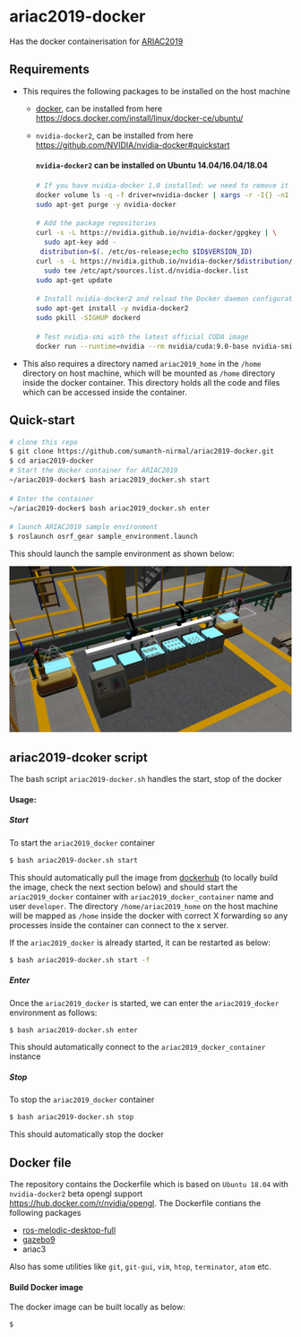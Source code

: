 # ariac2019-docker
Has the docker containerisation for [ARIAC2019](https://www.nist.gov/el/intelligent-systems-division-73500/agile-robotics-industrial-automation-competition) 


## Requirements

- This requires the following packages to be installed on the host machine
  - [docker](https://www.docker.com/), can be installed from here https://docs.docker.com/install/linux/docker-ce/ubuntu/
  - `nvidia-docker2`, can be installed from here https://github.com/NVIDIA/nvidia-docker#quickstart

     #### `nvidia-docker2` can be installed on Ubuntu 14.04/16.04/18.04 
    ```sh
    # If you have nvidia-docker 1.0 installed: we need to remove it and all existing GPU containers
    docker volume ls -q -f driver=nvidia-docker | xargs -r -I{} -n1 docker ps -q -a -f volume={} | xargs -r docker rm -f
    sudo apt-get purge -y nvidia-docker

    # Add the package repositories
    curl -s -L https://nvidia.github.io/nvidia-docker/gpgkey | \
      sudo apt-key add -
     distribution=$(. /etc/os-release;echo $ID$VERSION_ID)
    curl -s -L https://nvidia.github.io/nvidia-docker/$distribution/nvidia-docker.list | \
      sudo tee /etc/apt/sources.list.d/nvidia-docker.list
    sudo apt-get update

    # Install nvidia-docker2 and reload the Docker daemon configuration
    sudo apt-get install -y nvidia-docker2
    sudo pkill -SIGHUP dockerd

    # Test nvidia-smi with the latest official CUDA image
    docker run --runtime=nvidia --rm nvidia/cuda:9.0-base nvidia-smi
    ```
- This also requires a directory named `ariac2019_home` in the `/home` directory on host machine, which will be mounted as `/home` directory inside the docker container. This directory holds all the code and files which can be accessed inside the container.

## Quick-start

```sh
# clone this repo
$ git clone https://github.com/sumanth-nirmal/ariac2019-docker.git
$ cd ariac2019-docker
# Start the docker container for ARIAC2019
~/ariac2019-docker$ bash ariac2019_docker.sh start

# Enter the container
~/ariac2019-docker$ bash ariac2019_docker.sh enter

# launch ARIAC2019 sample environment
$ roslaunch osrf_gear sample_environment.launch
```

This should launch the sample environment as shown below:

![ARIAC2019 Sample environment cell](img/ARIAC2019_sample_cell_environment.png)

## ariac2019-dcoker script
The bash script `ariac2019-docker.sh` handles the start, stop of the docker
#### Usage:

##### Start
To start the `ariac2019_docker` container 

```sh
$ bash ariac2019-docker.sh start
```
This should automatically pull the image from [dockerhub](https://hub.docker.com/) (to locally build the image, check the next section below) and should start the `ariac2019_docker` container with `ariac2019_docker_container` name and user `developer`. The directory `/home/ariac2019_home` on the host machine will be mapped as `/home` inside the docker with correct X forwarding so any processes inside the container can connect to the x server.

If the `ariac2019_docker` is already started, it can be restarted as below:

```sh
$ bash ariac2019-docker.sh start -f
```
##### Enter
Once the `ariac2019_docker` is started, we can enter the `ariac2019_docker` environment as follows:

```sh
$ bash ariac2019-docker.sh enter
```
This should automatically connect to the `ariac2019_docker_container` instance

##### Stop
To stop the `ariac2019_docker` container 

```sh
$ bash ariac2019-docker.sh stop
```
This should automatically stop the docker

## Docker file

The repository contains the Dockerfile which is based on `Ubuntu 18.04` with `nvidia-docker2` beta opengl support https://hub.docker.com/r/nvidia/opengl. The Dockerfile contians the following packages 

- [ros-melodic-desktop-full](http://wiki.ros.org/melodic)
- [gazebo9](http://gazebosim.org/)
- ariac3

Also has some utilities like `git`, `git-gui`, `vim`, `htop`, `terminator`, `atom` etc.

#### Build Docker image

The docker image can be built locally as below:

```sh
$
```


